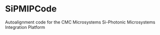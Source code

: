 # SiPMIPCode
Autoalignment code for the CMC Microsystems Si-Photonic Microsystems Integration Platform
